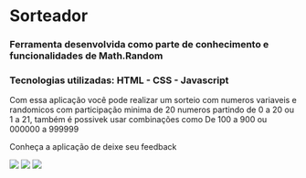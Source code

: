 <h1>Sorteador</h1>

<h3>Ferramenta desenvolvida como parte de conhecimento e funcionalidades de Math.Random</h3>

<h3>Tecnologias utilizadas: HTML - CSS - Javascript </h3>

<p>Com essa aplicação você pode realizar um sorteio com numeros variaveis e randomicos com participação minima de 20 numeros partindo de 0 a 20 ou 1 a 21, também é possivek usar combinações como De 100 a 900 ou 000000 a 999999</p>
<p>Conheça a aplicação de deixe seu feedback</p>

<img src="https://github.com/DBandiera/sorteador-random/blob/main/assets/vis%C3%A3o_pc.png?raw=true" />
<img src="https://github.com/DBandiera/sorteador-random/blob/main/assets/vis%C3%A3o_pc2.png?raw=true" />
<img src="https://github.com/DBandiera/sorteador-random/blob/main/assets/vis%C3%A3o_pc3.png?raw=true" />
